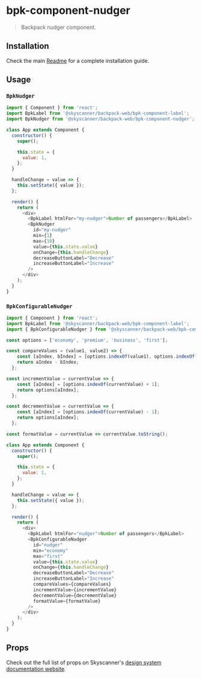 # bpk-component-nudger

> Backpack nudger component.

## Installation

Check the main [Readme](https://github.com/skyscanner/backpack#usage) for a complete installation guide.

## Usage

### `BpkNudger`

```js
import { Component } from 'react';
import BpkLabel from '@skyscanner/backpack-web/bpk-component-label';
import BpkNudger from '@skyscanner/backpack-web/bpk-component-nudger';

class App extends Component {
  constructor() {
    super();

    this.state = {
      value: 1,
    };
  }

  handleChange = value => {
    this.setState({ value });
  };

  render() {
    return (
      <div>
        <BpkLabel htmlFor="my-nudger">Number of passengers</BpkLabel>
        <BpkNudger
          id="my-nudger"
          min={1}
          max={10}
          value={this.state.value}
          onChange={this.handleChange}
          decreaseButtonLabel="Decrease"
          increaseButtonLabel="Increase"
        />
      </div>
    );
  }
}
```

### `BpkConfigurableNudger`

```js
import { Component } from 'react';
import BpkLabel from '@skyscanner/backpack-web/bpk-component-label';
import { BpkConfigurableNudger } from '@skyscanner/backpack-web/bpk-component-nudger';

const options = ['economy', 'premium', 'business', 'first'];

const compareValues = (value1, value2) => {
    const [aIndex, bIndex] = [options.indexOf(value1), options.indexOf(value2)];
    return aIndex - bIndex;
  };

const incrementValue = currentValue => {
    const [aIndex] = [options.indexOf(currentValue) + 1];
    return options[aIndex];
  };

const decrementValue = currentValue => {
    const [aIndex] = [options.indexOf(currentValue) - 1];
    return options[aIndex];
  };

const formatValue = currentValue => currentValue.toString();

class App extends Component {
  constructor() {
    super();

    this.state = {
      value: 1,
    };
  }

  handleChange = value => {
    this.setState({ value });
  };

  render() {
    return (
      <div>
        <BpkLabel htmlFor="nudger">Number of passengers</BpkLabel>
        <BpkConfigurableNudger
          id="nudger"
          min="economy"
          max="first"
          value={this.state.value}
          onChange={this.handleChange}
          decreaseButtonLabel="Decrease"
          increaseButtonLabel="Increase"
          compareValues={compareValues}
          incrementValue={incrementValue}
          decrementValue={decrementValue}
          formatValue={formatValue}
        />
      </div>
    );
  }
}
```

## Props

Check out the full list of props on Skyscanner's [design system documentation website](https://www.skyscanner.design/latest/components/nudger/web-ws7YFy4y#section-props-b6).
